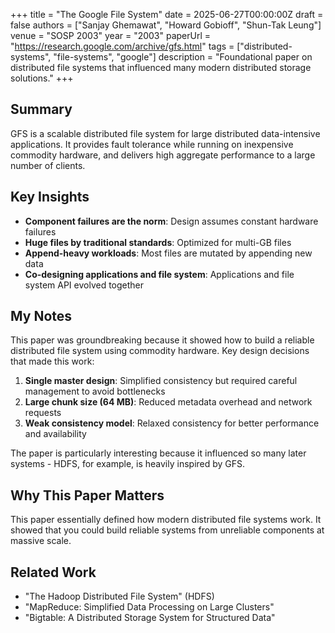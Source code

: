 +++
title = "The Google File System"
date = 2025-06-27T00:00:00Z
draft = false
authors = ["Sanjay Ghemawat", "Howard Gobioff", "Shun-Tak Leung"]
venue = "SOSP 2003"
year = "2003"
paperUrl = "https://research.google.com/archive/gfs.html"
tags = ["distributed-systems", "file-systems", "google"]
description = "Foundational paper on distributed file systems that influenced many modern distributed storage solutions."
+++

## Summary

GFS is a scalable distributed file system for large distributed data-intensive applications. It provides fault tolerance while running on inexpensive commodity hardware, and delivers high aggregate performance to a large number of clients.

## Key Insights

- **Component failures are the norm**: Design assumes constant hardware failures
- **Huge files by traditional standards**: Optimized for multi-GB files
- **Append-heavy workloads**: Most files are mutated by appending new data
- **Co-designing applications and file system**: Applications and file system API evolved together

## My Notes

This paper was groundbreaking because it showed how to build a reliable distributed file system using commodity hardware. Key design decisions that made this work:

1. **Single master design**: Simplified consistency but required careful management to avoid bottlenecks
2. **Large chunk size (64 MB)**: Reduced metadata overhead and network requests
3. **Weak consistency model**: Relaxed consistency for better performance and availability

The paper is particularly interesting because it influenced so many later systems - HDFS, for example, is heavily inspired by GFS.

## Why This Paper Matters

This paper essentially defined how modern distributed file systems work. It showed that you could build reliable systems from unreliable components at massive scale.

## Related Work

- "The Hadoop Distributed File System" (HDFS)
- "MapReduce: Simplified Data Processing on Large Clusters"
- "Bigtable: A Distributed Storage System for Structured Data"
